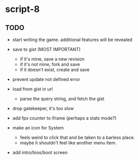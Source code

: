 # script-8

## TODO
- start writing the game. additional features will be revealed

- save to gist (MOST IMPORTANT)
  - if it's mine, save a new revision
  - if it's not mine, fork and save
  - if it doesn't exist, create and save

- prevent update not defined error

- load from gist in url
  - parse the query string, and fetch the gist

- drop gatekeeper, it's too slow

- add fps counter to iframe (perhaps a stats mode?)

- make an icon for System
  - feels weird to click that and be taken to a barless place.
  - maybe it shouldn't feel like another menu item.

- add intro/bios/boot screen

